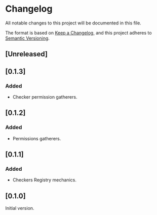 # Changelog
All notable changes to this project will be documented in this file.

The format is based on [Keep a Changelog](https://keepachangelog.com/en/1.0.0/),
and this project adheres to [Semantic Versioning](https://semver.org/spec/v2.0.0.html).

## [Unreleased]

## [0.1.3]
### Added
- Checker permission gatherers.

## [0.1.2]
### Added
- Permissions gatherers.

## [0.1.1]
### Added
- Checkers Registry mechanics.

## [0.1.0]
Initial version.
